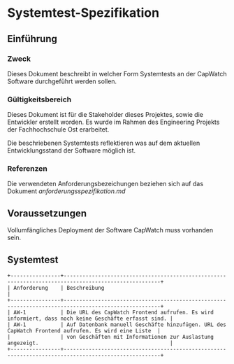 # Systemtest-Spezifikation

## Einführung

### Zweck

Dieses Dokument beschreibt in welcher Form Systemtests an der CapWatch Software durchgeführt werden sollen.

### Gültigkeitsbereich

Dieses Dokument ist für die Stakeholder dieses Projektes, sowie die Entwickler erstellt worden. Es wurde im Rahmen des Engineering Projekts der Fachhochschule Ost erarbeitet.

Die beschriebenen Systemtests reflektieren was auf dem aktuellen Entwicklungsstand der Software möglich ist.

### Referenzen

Die verwendeten Anforderungsbezeichungen beziehen sich auf das Dokument *anforderungsspezifikation.md*

## Voraussetzungen

Vollumfängliches Deployment der Software CapWatch muss vorhanden sein.

## Systemtest

```eval_rst
+----------------+-----------------------------------------------------------------------------------------------------+
| Anforderung    | Beschreibung                                                                                        |
+----------------+-----------------------------------------------------------------------------------------------------+
| AW-1           | Die URL des CapWatch Frontend aufrufen. Es wird informiert, dass noch keine Geschäfte erfasst sind. |
| AW-1           | Auf Datenbank manuell Geschäfte hinzufügen. URL des CapWatch Frontend aufrufen. Es wird eine Liste  | 
|                | von Geschäften mit Informationen zur Auslastung angezeigt.                                          |
+----------------+-----------------------------------------------------------------------------------------------------+
```

